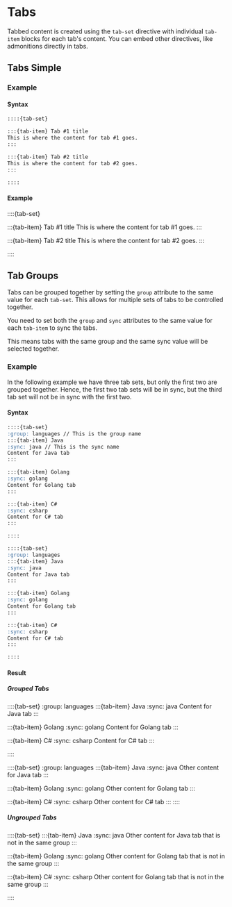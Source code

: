 # Tabs

Tabbed content is created using the `tab-set` directive with individual `tab-item` blocks for each tab's content. You can embed other directives, like admonitions directly in tabs.

## Tabs Simple

### Example

#### Syntax

```markdown
::::{tab-set}

:::{tab-item} Tab #1 title
This is where the content for tab #1 goes.
:::

:::{tab-item} Tab #2 title
This is where the content for tab #2 goes.
:::

::::
```

#### Example

::::{tab-set}

:::{tab-item} Tab #1 title
This is where the content for tab #1 goes.
:::

:::{tab-item} Tab #2 title
This is where the content for tab #2 goes.
:::

::::


## Tab Groups

Tabs can be grouped together by setting the `group` attribute to the same value for each `tab-set`.
This allows for multiple sets of tabs to be controlled together.

You need to set both the `group` and `sync` attributes to the same value for each `tab-item` to sync the tabs.

This means tabs with the same group and the same sync value will be selected together.

### Example

In the following example we have three tab sets, but only the first two are grouped together.
Hence, the first two tab sets will be in sync, but the third tab set will not be in sync with the first two.

#### Syntax
```markdown
::::{tab-set}
:group: languages // This is the group name
:::{tab-item} Java
:sync: java // This is the sync name
Content for Java tab
:::

:::{tab-item} Golang
:sync: golang
Content for Golang tab
:::

:::{tab-item} C#
:sync: csharp
Content for C# tab
:::

::::

::::{tab-set}
:group: languages
:::{tab-item} Java
:sync: java
Content for Java tab
:::

:::{tab-item} Golang
:sync: golang
Content for Golang tab
:::

:::{tab-item} C#
:sync: csharp
Content for C# tab
:::

::::
```

#### Result

##### Grouped Tabs

::::{tab-set}
:group: languages
:::{tab-item} Java
:sync: java
Content for Java tab
:::

:::{tab-item} Golang
:sync: golang
Content for Golang tab
:::

:::{tab-item} C#
:sync: csharp
Content for C# tab
:::

::::

::::{tab-set}
:group: languages
:::{tab-item} Java
:sync: java
Other content for Java tab
:::

:::{tab-item} Golang
:sync: golang
Other content for Golang tab
:::

:::{tab-item} C#
:sync: csharp
Other content for C# tab
:::
::::

##### Ungrouped Tabs

::::{tab-set}
:::{tab-item} Java
:sync: java
Other content for Java tab that is not in the same group
:::

:::{tab-item} Golang
:sync: golang
Other content for Golang tab that is not in the same group
:::

:::{tab-item} C#
:sync: csharp
Other content for Golang tab that is not in the same group
:::

::::
